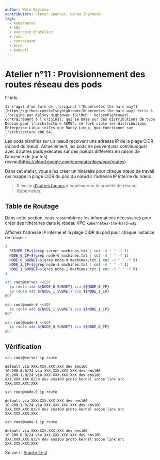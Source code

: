 ```yaml
---
author: Wale Soyinka
contributors: Steven Spencer, Ganna Zhyrnova
tags:
  - kubernetes
  - k8s
  - exercice d'atelier
  - runc
  - containerd
  - etcd
  - kubectl
---
```


# Atelier n°11 : Provisionnement des routes réseau des pods

!!! info

    Il s'agit d'un fork de l'original ["Kubernetes the hard way"](https://github.com/kelseyhightower/kubernetes-the-hard-way) écrit à l'origine par Kelsey Hightower (GitHub : kelseyhightower). Contrairement à l'original, qui se base sur des distributions de type Debian pour l'architecture ARM64, ce fork cible les distributions Enterprise Linux telles que Rocky Linux, qui fonctionne sur l'architecture x86_64.

Les pods planifiés sur un nœud reçoivent une adresse IP de la plage CIDR du pod du nœud. Actuellement, les pods ne peuvent pas communiquer avec d’autres pods exécutés sur des nœuds différents en raison de l’absence de [routes] réseau(https://cloud.google.com/compute/docs/vpc/routes).

Dans cet atelier, vous allez créer un itinéraire pour chaque nœud de travail qui mappe la plage CIDR du pod du nœud à l'adresse IP interne du nœud.

> Il existe [d'autres façons](https://kubernetes.io/docs/concepts/cluster-administration/networking/#how-to-achieve-this) d'implémenter le modèle de réseau Kubernetes.

## Table de Routage

Dans cette section, vous rassemblerez les informations nécessaires pour créer des itinéraires dans le réseau VPC `kubernetes-the-hard-way`.

Affichez l'adresse IP interne et la plage CIDR du pod pour chaque instance de travail :

```bash
{
  SERVER_IP=$(grep server machines.txt | cut -d " " -f 1)
  NODE_0_IP=$(grep node-0 machines.txt | cut -d " " -f 1)
  NODE_0_SUBNET=$(grep node-0 machines.txt | cut -d " " -f 5)
  NODE_1_IP=$(grep node-1 machines.txt | cut -d " " -f 1)
  NODE_1_SUBNET=$(grep node-1 machines.txt | cut -d " " -f 5)
}
```

```bash
ssh root@server <<EOF
  ip route add ${NODE_0_SUBNET} via ${NODE_0_IP}
  ip route add ${NODE_1_SUBNET} via ${NODE_1_IP}
EOF
```

```bash
ssh root@node-0 <<EOF
  ip route add ${NODE_1_SUBNET} via ${NODE_1_IP}
EOF
```

```bash
ssh root@node-1 <<EOF
  ip route add ${NODE_0_SUBNET} via ${NODE_0_IP}
EOF
```

## Vérification

```bash
ssh root@server ip route
```

```text
default via XXX.XXX.XXX.XXX dev ens160 
10.200.0.0/24 via XXX.XXX.XXX.XXX dev ens160 
10.200.1.0/24 via XXX.XXX.XXX.XXX dev ens160 
XXX.XXX.XXX.0/24 dev ens160 proto kernel scope link src XXX.XXX.XXX.XXX 
```

```bash
ssh root@node-0 ip route
```

```text
default via XXX.XXX.XXX.XXX dev ens160 
10.200.1.0/24 via XXX.XXX.XXX.XXX dev ens160 
XXX.XXX.XXX.0/24 dev ens160 proto kernel scope link src XXX.XXX.XXX.XXX 
```

```bash
ssh root@node-1 ip route
```

```text
default via XXX.XXX.XXX.XXX dev ens160 
10.200.0.0/24 via XXX.XXX.XXX.XXX dev ens160 
XXX.XXX.XXX.0/24 dev ens160 proto kernel scope link src XXX.XXX.XXX.XXX 
```

Suivant : [Smoke Test](lab12-smoke-test.md)
